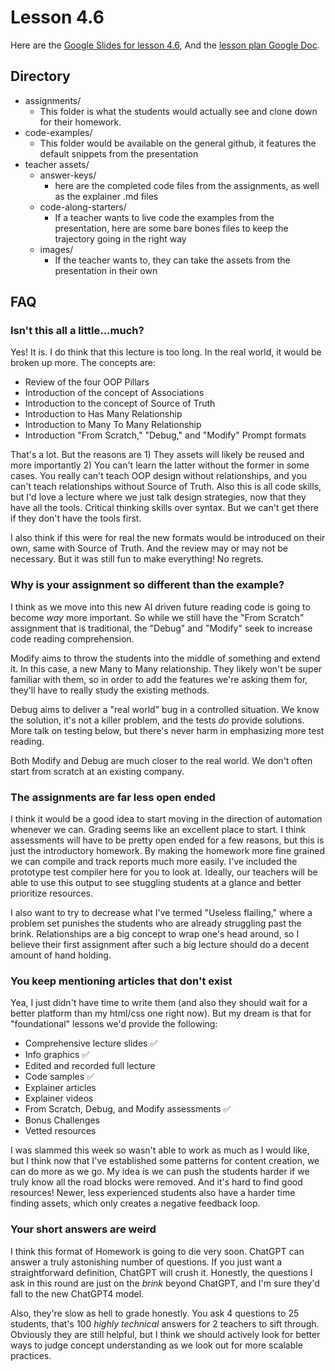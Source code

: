 # Lesson 4.6

Here are the [Google Slides for lesson 4.6](https://docs.google.com/presentation/d/1IHGu0AR7slfAJI1uCaRL0sxX5MFf6ITwrGUcIgCI5pc/edit#slide=id.g1fac2322971_0_317),
And the [lesson plan Google Doc](https://docs.google.com/document/d/1B1qI8RijE--Nl2rduTXpgL6AOAq5x4dH8XcKfZWxRmI/edit#).

## Directory
- assignments/
  - This folder is what the students would actually see and clone down for their homework.
- code-examples/
  - This folder would be available on the general github, it features the default snippets from the presentation
- teacher assets/
  - answer-keys/
    - here are the completed code files from the assignments, as well as the explainer .md files
  - code-along-starters/
    - If a teacher wants to live code the examples from the presentation, here are some bare bones files to keep the trajectory going in the right way
  - images/
    - If the teacher wants to, they can take the assets from the presentation in their own

## FAQ
### Isn't this all a little...much?
Yes! It is. I do think that this lecture is too long. In the real world, it would be broken up more. The concepts are:

- Review of the four OOP Pillars
- Introduction of the concept of Associations
- Introduction to the concept of Source of Truth
- Introduction to Has Many Relationship
- Introduction to Many To Many Relationship
- Introduction "From Scratch," "Debug," and "Modify" Prompt formats

That's a lot. But the reasons are 1) They assets will likely be reused and more importantly 2) You can't learn the latter without the former in some cases. You really can't teach OOP design without relationships, and you can't teach relationships without Source of Truth. Also this is all code skills, but I'd love a lecture where we just talk design strategies, now that they have all the tools. Critical thinking skills over syntax. But we can't get there if they don't have the tools first.

I also think if this were for real the new formats would be introduced on their own, same with Source of Truth. And the review may or may not be necessary. But it was still fun to make everything! No regrets.

### Why is your assignment so different than the example?
I think as we move into this new AI driven future reading code is going to become *way* more important. So while we still have the "From Scratch" assignment that is traditional, the "Debug" and "Modify" seek to increase code reading comprehension.

Modify aims to throw the students into the middle of something and extend it. In this case, a new Many to Many relationship. They likely won't be super familiar with them, so in order to add the features we're asking them for, they'll have to really study the existing methods.

Debug aims to deliver a "real world" bug in a controlled situation. We know the solution, it's not a killer problem, and the tests *do* provide solutions. More talk on testing below, but there's never harm in emphasizing more test reading.

Both Modify and Debug are much closer to the real world. We don't often start from scratch at an existing company.

### The assignments are far less open ended
I think it would be a good idea to start moving in the direction of automation whenever we can. Grading seems like an excellent place to start. I think assessments will have to be pretty open ended for a few reasons, but this is just the introductory homework. By making the homework more fine grained we can compile and track reports much more easily. I've included the prototype test compiler here for you to look at. Ideally, our teachers will be able to use this output to see stuggling students at a glance and better prioritize resources.

I also want to try to decrease what I've termed "Useless flailing," where a problem set punishes the students who are already struggling past the brink. Relationships are a big concept to wrap one's head around, so I believe their first assignment after such a big lecture should do a decent amount of hand holding.

### You keep mentioning articles that don't exist
Yea, I just didn't have time to write them (and also they should wait for a better platform than my html/css one right now). But my dream is that for "foundational" lessons we'd provide the following:

- Comprehensive lecture slides ✅
- Info graphics ✅
- Edited and recorded full lecture
- Code samples ✅
- Explainer articles
- Explainer videos
- From Scratch, Debug, and Modify assessments ✅
- Bonus Challenges
- Vetted resources

I was slammed this week so wasn't able to work as much as I would like, but I think now that I've established some patterns for content creation, we can do more as we go. My idea is we can push the students harder if we truly know all the road blocks were removed. And it's hard to find good resources! Newer, less experienced students also have a harder time finding assets, which only creates a negative feedback loop.

### Your short answers are weird
I think this format of Homework is going to die very soon. ChatGPT can answer a truly astonishing number of questions. If you just want a straightforward definition, ChatGPT will crush it. Honestly, the questions I ask in this round are just on the *brink* beyond ChatGPT, and I'm sure they'd fall to the new ChatGPT4 model.

Also, they're slow as hell to grade honestly. You ask 4 questions to 25 students, that's 100 *highly technical* answers for 2 teachers to sift through. Obviously they are still helpful, but I think we should actively look for better ways to judge concept understanding as we look out for more scalable practices.
